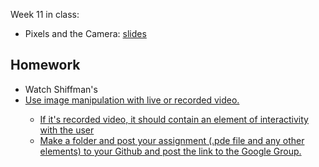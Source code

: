 Week 11 in class:
<ul>
<li>Pixels and the Camera: <a href="https://docs.google.com/presentation/d/1GLwuQjM5U3vQ0nWwizPUwdA78l0wi3K9L03hXbc--64/edit#slide=id.p">slides</a></li>
</ul>

<h2>Homework</h2>
<ul>
<li>Watch Shiffman's <a href="https://www.youtube.com/watch?v=WH31daSj4nc&index=1&list=PLRqwX-V7Uu6bw0bVn4M63p8TMJf3OhGy8" video videos</li>
<li>Use image manipulation with live or recorded video.</li>
<ul>
<li>If it's recorded video, it should contain an element of interactivity with the user</li>
<li>Make a folder and post your assignment (.pde file and any other elements) to your Github and post the link to the Google Group. </li>
</ul>
</ul>
